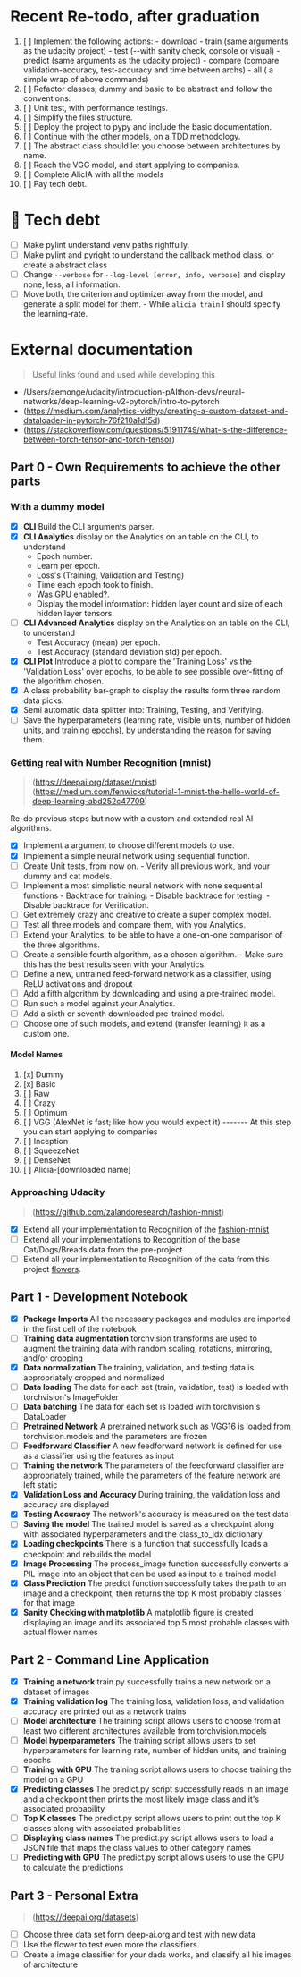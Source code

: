 # Recent Re-todo, after graduation

1.  [ ] Implement the following actions:
        - download
        - train (same arguments as the udacity project)
        - test (--with sanity check, console or visual)
        - predict (same arguments as the udacity project)
        - compare (compare validation-accuracy, test-accuracy and time between archs)
        - all ( a simple wrap of above commands)
2.  [ ] Refactor classes, dummy and basic to be abstract and follow the conventions.
3.  [ ] Unit test, with performance testings.
4.  [ ] Simplify the files structure.
5.  [ ] Deploy the project to pypy and include the basic documentation.
6.  [ ] Continue with the other models, on a TDD methodology.
7.  [ ] The abstract class should let you choose between architectures by name.
8.  [ ] Reach the VGG model, and start applying to companies.
9.  [ ] Complete AlicIA with all the models
10. [ ] Pay tech debt.

# 🐛 Tech debt

* [ ] Make pylint understand venv paths rightfully.
* [ ] Make pylint and pyright to understand the callback method class, or create a abstract class
* [ ] Change `--verbose` for `--log-level [error, info, verbose]` and display none, less, all information.
* [ ] Move both, the criterion and optimizer away from the model, and generate a split model for them.
      - While `alicia train` I should specify the learning-rate.

# External documentation

> Useful links found and used while developing this

* /Users/aemonge/udacity/introduction-pAIthon-devs/neural-networks/deep-learning-v2-pytorch/intro-to-pytorch
* (https://medium.com/analytics-vidhya/creating-a-custom-dataset-and-dataloader-in-pytorch-76f210a1df5d)
* (https://stackoverflow.com/questions/51911749/what-is-the-difference-between-torch-tensor-and-torch-tensor)

## Part 0 - Own Requirements to achieve the other parts

### With a dummy model

* [x] **CLI** Build the CLI arguments parser.
* [x] **CLI Analytics** display on the Analytics on an table on the CLI, to understand
  - Epoch number.
  - Learn per epoch.
  - Loss's (Training, Validation and Testing)
  - Time each epoch took to finish.
  - Was GPU enabled?.
  - Display the model information: hidden layer count and size of each hidden layer tensors.
* [ ] **CLI Advanced Analytics** display on the Analytics on an table on the CLI, to understand
  - Test Accuracy (mean) per epoch.
  - Test Accuracy (standard deviation std) per epoch.
* [x] **CLI Plot** Introduce a plot to compare the 'Training Loss' vs the 'Validation Loss' over epochs, to be able to
  see possible over-fitting of the algorithm chosen.
* [x] A class probability bar-graph to display the results form three random data picks.
* [x] Semi automatic data splitter into: Training, Testing, and Verifying.
* [ ] Save the hyperparameters (learning rate, visible units, number of hidden units, and training epochs), by understanding the reason for saving them.

### Getting real with Number Recognition (mnist)
> (https://deepai.org/dataset/mnist)
> (https://medium.com/fenwicks/tutorial-1-mnist-the-hello-world-of-deep-learning-abd252c47709)

Re-do previous steps but now with a custom and extended real AI algorithms.

* [x] Implement a argument to choose different models to use.
* [x] Implement a simple neural network using sequential function.
* [ ] Create Unit tests, from now on.
      - Verify all previous work, and your dummy and cat models.
* [ ] Implement a most simplistic neural network with none sequential functions
      - Backtrace for training.
      - Disable backtrace for testing.
      - Disable backtrace for Verification.
* [ ] Get extremely crazy and creative to create a super complex model.
* [ ] Test all three models and compare them, with you Analytics.
* [ ] Extend your Analytics, to be able to have a one-on-one comparison of the three algorithms.
* [ ] Create a sensible fourth algorithm, as a chosen algorithm.
      - Make sure this has the best results seen with your Analytics.
* [ ] Define a new, untrained feed-forward network as a classifier, using ReLU activations and dropout
* [ ] Add a fifth algorithm by downloading and using a pre-trained model.
* [ ] Run such a model against your Analytics.
* [ ] Add a sixth or seventh downloaded pre-trained model.
* [ ] Choose one of such models, and extend (transfer learning) it as a custom one.

#### Model Names
01. [x] Dummy
02. [x] Basic
03. [ ] Raw
04. [ ] Crazy
05. [ ] Optimum
06. [ ] VGG (AlexNet is fast; like how you would expect it)
------- At this step you can start applying to companies
07. [ ] Inception
08. [ ] SqueezeNet
09. [ ] DenseNet
10. [ ] Alicia-[downloaded name]

### Approaching Udacity
> (https://github.com/zalandoresearch/fashion-mnist)

* [x] Extend all your implementation to Recognition of the [fashion-mnist](https://github.com/zalandoresearch/fashion-mnist)
* [ ] Extend all your implementations to Recognition of the base Cat/Dogs/Breads data from the pre-project
* [ ] Extend all your implementation to Recognition of the data from this project [flowers](https://www.robots.ox.ac.uk/~vgg/data/flowers/102/index.html).

## Part 1 - Development Notebook

* [x] **Package Imports** All the necessary packages and modules are imported in the first cell of the notebook
* [ ] **Training data augmentation** torchvision transforms are used to augment the training data with random scaling, rotations, mirroring, and/or cropping
* [x] **Data normalization** The training, validation, and testing data is appropriately cropped and normalized
* [ ] **Data loading** The data for each set (train, validation, test) is loaded with torchvision's ImageFolder
* [ ] **Data batching** The data for each set is loaded with torchvision's DataLoader
* [ ] **Pretrained Network** A pretrained network such as VGG16 is loaded from torchvision.models and the parameters are frozen
* [ ] **Feedforward Classifier** A new feedforward network is defined for use as a classifier using the features as input
* [ ] **Training the network** The parameters of the feedforward classifier are appropriately trained, while the parameters of the feature network are left static
* [x] **Validation Loss and Accuracy** During training, the validation loss and accuracy are displayed
* [x] **Testing Accuracy** The network's accuracy is measured on the test data
* [ ] **Saving the model** The trained model is saved as a checkpoint along with associated hyperparameters and the class_to_idx dictionary
* [x] **Loading checkpoints** There is a function that successfully loads a checkpoint and rebuilds the model
* [x] **Image Processing** The process_image function successfully converts a PIL image into an object that can be used as input to a trained model
* [x] **Class Prediction** The predict function successfully takes the path to an image and a checkpoint, then returns the top K most probably classes for that image
* [x] **Sanity Checking with matplotlib** A matplotlib figure is created displaying an image and its associated top 5 most probable classes with actual flower names

## Part 2 - Command Line Application

* [x] **Training a network** train.py successfully trains a new network on a dataset of images
* [x] **Training validation log** The training loss, validation loss, and validation accuracy are printed out as a network trains
* [ ] **Model architecture** The training script allows users to choose from at least two different architectures available from torchvision.models
* [ ] **Model hyperparameters** The training script allows users to set hyperparameters for learning rate, number of hidden units, and training epochs
* [ ] **Training with GPU** The training script allows users to choose training the model on a GPU
* [x] **Predicting classes** The predict.py script successfully reads in an image and a checkpoint then prints the most likely image class and it's associated probability
* [ ] **Top K classes** The predict.py script allows users to print out the top K classes along with associated probabilities
* [ ] **Displaying class names** The predict.py script allows users to load a JSON file that maps the class values to other category names
* [ ] **Predicting with GPU** The predict.py script allows users to use the GPU to calculate the predictions

## Part 3 - Personal Extra
> (https://deepai.org/datasets)

* [ ] Choose three data set form deep-ai.org and test with new data
* [ ] Use the flower to test even more the classifiers.
* [ ] Create a image classifier for your dads works, and classify all his images of architecture
